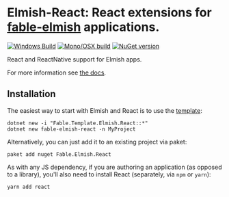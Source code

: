 Elmish-React: React extensions for [fable-elmish](https://github.com/fable-compiler/fable-elmish) applications.
=======
[![Windows Build](https://ci.appveyor.com/api/projects/status/vg3200aksdbvx5me?svg=true)](https://ci.appveyor.com/project/et1975/react) [![Mono/OSX build](https://travis-ci.org/fable-elmish/react.svg?branch=master)](https://travis-ci.org/fable-elmish/react) [![NuGet version](https://badge.fury.io/nu/react.svg)](https://badge.fury.io/nu/react)

React and ReactNative support for Elmish apps.

For more information see [the docs](https://fable-elmish.github.io/react).

## Installation
The easiest way to start with Elmish and React is to use the [template](https://github.com/fable-elmish/templates):


```shell
dotnet new -i "Fable.Template.Elmish.React::*"
dotnet new fable-elmish-react -n MyProject
```

Alternatively, you can just add it to an existing project via paket:

```shell
paket add nuget Fable.Elmish.React
```

As with any JS dependency, if you are authoring an application (as opposed to a library), you'll also need to install React (separately, via `npm` or `yarn`):

```shell
yarn add react
```
